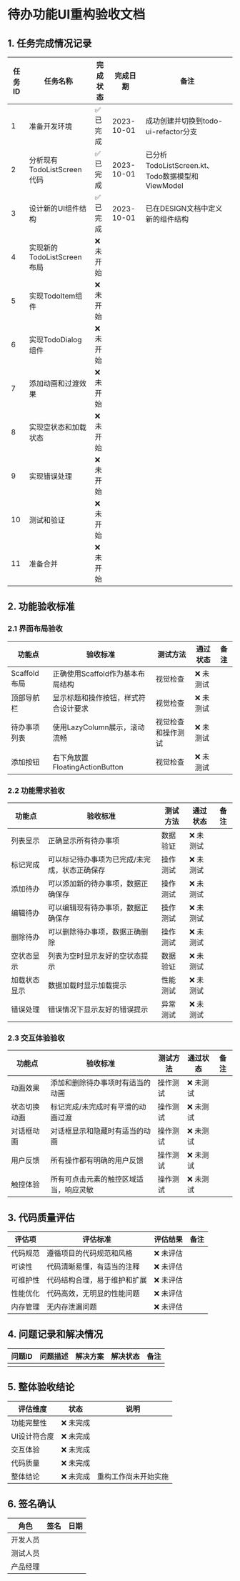 # 待办功能UI重构验收文档

## 1. 任务完成情况记录

| 任务ID | 任务名称 | 完成状态 | 完成日期 | 备注 |
|-------|---------|---------|---------|-----|
| 1 | 准备开发环境 | ✅ 已完成 | 2023-10-01 | 成功创建并切换到todo-ui-refactor分支 |
| 2 | 分析现有TodoListScreen代码 | ✅ 已完成 | 2023-10-01 | 已分析TodoListScreen.kt、Todo数据模型和ViewModel |
| 3 | 设计新的UI组件结构 | ✅ 已完成 | 2023-10-01 | 已在DESIGN文档中定义新的组件结构 |
| 4 | 实现新的TodoListScreen布局 | ❌ 未开始 | | |
| 5 | 实现TodoItem组件 | ❌ 未开始 | | |
| 6 | 实现TodoDialog组件 | ❌ 未开始 | | |
| 7 | 添加动画和过渡效果 | ❌ 未开始 | | |
| 8 | 实现空状态和加载状态 | ❌ 未开始 | | |
| 9 | 实现错误处理 | ❌ 未开始 | | |
| 10 | 测试和验证 | ❌ 未开始 | | |
| 11 | 准备合并 | ❌ 未开始 | | |

## 2. 功能验收标准

### 2.1 界面布局验收

| 功能点 | 验收标准 | 测试方法 | 通过状态 | 备注 |
|-------|---------|---------|---------|-----|
| Scaffold布局 | 正确使用Scaffold作为基本布局结构 | 视觉检查 | ❌ 未测试 | |
| 顶部导航栏 | 显示标题和操作按钮，样式符合设计要求 | 视觉检查 | ❌ 未测试 | |
| 待办事项列表 | 使用LazyColumn展示，滚动流畅 | 视觉检查和操作测试 | ❌ 未测试 | |
| 添加按钮 | 右下角放置FloatingActionButton | 视觉检查 | ❌ 未测试 | |

### 2.2 功能需求验收

| 功能点 | 验收标准 | 测试方法 | 通过状态 | 备注 |
|-------|---------|---------|---------|-----|
| 列表显示 | 正确显示所有待办事项 | 数据验证 | ❌ 未测试 | |
| 标记完成 | 可以标记待办事项为已完成/未完成，状态正确保存 | 操作测试 | ❌ 未测试 | |
| 添加待办 | 可以添加新的待办事项，数据正确保存 | 操作测试 | ❌ 未测试 | |
| 编辑待办 | 可以编辑现有待办事项，数据正确保存 | 操作测试 | ❌ 未测试 | |
| 删除待办 | 可以删除待办事项，数据正确删除 | 操作测试 | ❌ 未测试 | |
| 空状态显示 | 列表为空时显示友好的空状态提示 | 数据验证 | ❌ 未测试 | |
| 加载状态显示 | 数据加载时显示加载提示 | 性能测试 | ❌ 未测试 | |
| 错误处理 | 错误情况下显示友好的错误提示 | 异常测试 | ❌ 未测试 | |

### 2.3 交互体验验收

| 功能点 | 验收标准 | 测试方法 | 通过状态 | 备注 |
|-------|---------|---------|---------|-----|
| 动画效果 | 添加和删除待办事项时有适当的动画 | 操作测试 | ❌ 未测试 | |
| 状态切换动画 | 标记完成/未完成时有平滑的动画过渡 | 操作测试 | ❌ 未测试 | |
| 对话框动画 | 对话框显示和隐藏时有适当的动画 | 操作测试 | ❌ 未测试 | |
| 用户反馈 | 所有操作都有明确的用户反馈 | 操作测试 | ❌ 未测试 | |
| 触控体验 | 所有可点击元素的触控区域适当，响应灵敏 | 操作测试 | ❌ 未测试 | |

## 3. 代码质量评估

| 评估项 | 评估标准 | 评估结果 | 备注 |
|-------|---------|---------|-----|
| 代码规范 | 遵循项目的代码规范和风格 | ❌ 未评估 | |
| 可读性 | 代码清晰易懂，有适当的注释 | ❌ 未评估 | |
| 可维护性 | 代码结构合理，易于维护和扩展 | ❌ 未评估 | |
| 性能优化 | 代码高效，无明显的性能问题 | ❌ 未评估 | |
| 内存管理 | 无内存泄漏问题 | ❌ 未评估 | |

## 4. 问题记录和解决情况

| 问题ID | 问题描述 | 解决方案 | 解决状态 | 备注 |
|-------|---------|---------|---------|-----|
| | | | | |

## 5. 整体验收结论

| 评估维度 | 状态 | 说明 |
|---------|------|------|
| 功能完整性 | ❌ 未完成 | |
| UI设计符合度 | ❌ 未完成 | |
| 交互体验 | ❌ 未完成 | |
| 代码质量 | ❌ 未完成 | |
| 整体结论 | ❌ 未完成 | 重构工作尚未开始实施 |

## 6. 签名确认

| 角色 | 签名 | 日期 |
|-----|------|------|
| 开发人员 | | |
| 测试人员 | | |
| 产品经理 | | |